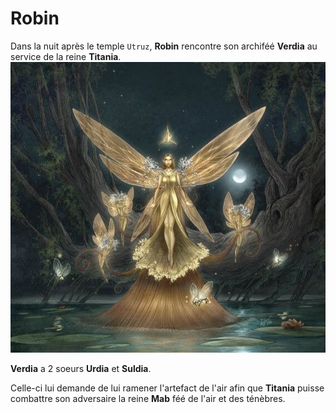 # Robin

Dans la nuit après le temple `Utruz`, **Robin** rencontre son archiféé **Verdia** au service de la reine **Titania**.
![Titania](../assets/images/persos/titania.jpg)

**Verdia** a 2 soeurs **Urdia** et **Suldia**.

Celle-ci lui demande de lui ramener l'artefact de l'air afin que **Titania** puisse combattre son adversaire la reine **Mab** féé de l'air et des ténèbres.
